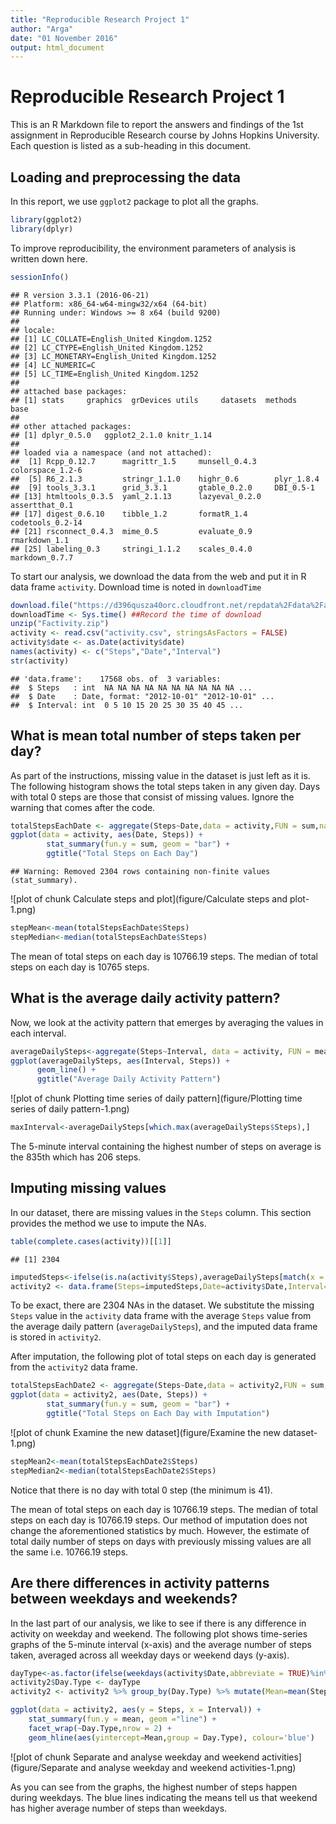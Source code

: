 ```yaml
---
title: "Reproducible Research Project 1"
author: "Arga"
date: "01 November 2016"
output: html_document
---
```



# Reproducible Research Project 1

This is an R Markdown file to report the answers and findings of the 1st assignment in Reproducible Research course by Johns Hopkins University. Each question is listed as a sub-heading in this document.

## Loading and preprocessing the data

In this report, we use ```ggplot2``` package to plot all the graphs.


```r
library(ggplot2)
library(dplyr)
```

To improve reproducibility, the environment parameters of analysis is written down here.


```r
sessionInfo()
```

```
## R version 3.3.1 (2016-06-21)
## Platform: x86_64-w64-mingw32/x64 (64-bit)
## Running under: Windows >= 8 x64 (build 9200)
## 
## locale:
## [1] LC_COLLATE=English_United Kingdom.1252 
## [2] LC_CTYPE=English_United Kingdom.1252   
## [3] LC_MONETARY=English_United Kingdom.1252
## [4] LC_NUMERIC=C                           
## [5] LC_TIME=English_United Kingdom.1252    
## 
## attached base packages:
## [1] stats     graphics  grDevices utils     datasets  methods   base     
## 
## other attached packages:
## [1] dplyr_0.5.0   ggplot2_2.1.0 knitr_1.14   
## 
## loaded via a namespace (and not attached):
##  [1] Rcpp_0.12.7      magrittr_1.5     munsell_0.4.3    colorspace_1.2-6
##  [5] R6_2.1.3         stringr_1.1.0    highr_0.6        plyr_1.8.4      
##  [9] tools_3.3.1      grid_3.3.1       gtable_0.2.0     DBI_0.5-1       
## [13] htmltools_0.3.5  yaml_2.1.13      lazyeval_0.2.0   assertthat_0.1  
## [17] digest_0.6.10    tibble_1.2       formatR_1.4      codetools_0.2-14
## [21] rsconnect_0.4.3  mime_0.5         evaluate_0.9     rmarkdown_1.1   
## [25] labeling_0.3     stringi_1.1.2    scales_0.4.0     markdown_0.7.7
```


To start our analysis, we download the data from the web and put it in R data frame ```activity```. Download time is noted in ```downloadTime```

```r
download.file("https://d396qusza40orc.cloudfront.net/repdata%2Fdata%2Factivity.zip","Factivity.zip")
downloadTime <- Sys.time() ##Record the time of download
unzip("Factivity.zip")
activity <- read.csv("activity.csv", stringsAsFactors = FALSE)
activity$date <- as.Date(activity$date)
names(activity) <- c("Steps","Date","Interval")
str(activity)
```

```
## 'data.frame':	17568 obs. of  3 variables:
##  $ Steps   : int  NA NA NA NA NA NA NA NA NA NA ...
##  $ Date    : Date, format: "2012-10-01" "2012-10-01" ...
##  $ Interval: int  0 5 10 15 20 25 30 35 40 45 ...
```


## What is mean total number of steps taken per day?
As part of the instructions, missing value in the dataset is just left as it is. The following histogram shows the total steps taken in any given day. Days with total 0 steps are those that consist of missing values. 
Ignore the warning that comes after the code.


```r
totalStepsEachDate <- aggregate(Steps~Date,data = activity,FUN = sum,na.rm=TRUE)
ggplot(data = activity, aes(Date, Steps)) +
        stat_summary(fun.y = sum, geom = "bar") +
        ggtitle("Total Steps on Each Day")
```

```
## Warning: Removed 2304 rows containing non-finite values (stat_summary).
```

![plot of chunk Calculate steps and plot](figure/Calculate steps and plot-1.png)

```r
stepMean<-mean(totalStepsEachDate$Steps)
stepMedian<-median(totalStepsEachDate$Steps)
```

The mean of total steps on each day is 10766.19 steps.
The median of total steps on each day is 10765 steps.

## What is the average daily activity pattern?
Now, we look at the activity pattern that emerges by averaging the values in each interval.


```r
averageDailySteps<-aggregate(Steps~Interval, data = activity, FUN = mean, na.rm = TRUE)
ggplot(averageDailySteps, aes(Interval, Steps)) +
      geom_line() +
      ggtitle("Average Daily Activity Pattern")
```

![plot of chunk Plotting time series of daily pattern](figure/Plotting time series of daily pattern-1.png)

```r
maxInterval<-averageDailySteps[which.max(averageDailySteps$Steps),]
```

The 5-minute interval containing the highest number of steps on average is the 835th which has 206 steps. 


## Imputing missing values

In our dataset, there are missing values in the `Steps` column. This section provides the method we use to impute the NAs.

```r
table(complete.cases(activity))[[1]]
```

```
## [1] 2304
```

```r
imputedSteps<-ifelse(is.na(activity$Steps),averageDailySteps[match(x = activity$Interval,table = averageDailySteps$Interval),2],activity$Steps)
activity2 <- data.frame(Steps=imputedSteps,Date=activity$Date,Interval=activity$Interval)
```

To be exact, there are 2304 NAs in the dataset. We substitute the missing `Steps` value in the `activity` data frame with the average `Steps` value from the average daily pattern (`averageDailySteps`), and the imputed data frame is stored in `activity2`.

After imputation, the following plot of total steps on each day is generated from the `activity2` data frame.


```r
totalStepsEachDate2 <- aggregate(Steps~Date,data = activity2,FUN = sum,na.rm=TRUE)
ggplot(data = activity2, aes(Date, Steps)) +
        stat_summary(fun.y = sum, geom = "bar") +
        ggtitle("Total Steps on Each Day with Imputation")
```

![plot of chunk Examine the new dataset](figure/Examine the new dataset-1.png)

```r
stepMean2<-mean(totalStepsEachDate2$Steps)
stepMedian2<-median(totalStepsEachDate2$Steps)
```

Notice that there is no day with total 0 step (the minimum is 41).

The mean of total steps on each day is 10766.19 steps.
The median of total steps on each day is 10766.19 steps. Our method of imputation does not change the aforementioned statistics by much. However, the estimate of total daily number of steps on days with previously missing values are all the same i.e. 10766.19 steps.


## Are there differences in activity patterns between weekdays and weekends?

In the last part of our analysis, we like to see if there is any difference in activity on weekday and weekend. The following plot shows time-series graphs of the 5-minute interval (x-axis) and the average number of steps taken, averaged across all weekday days or weekend days (y-axis).


```r
dayType<-as.factor(ifelse(weekdays(activity$Date,abbreviate = TRUE)%in%c("Sat","Sun"),"Weekend","Weekday"))
activity2$Day.Type <- dayType
activity2 <- activity2 %>% group_by(Day.Type) %>% mutate(Mean=mean(Steps))

ggplot(data = activity2, aes(y = Steps, x = Interval)) +
    stat_summary(fun.y = mean, geom ="line") +
    facet_wrap(~Day.Type,nrow = 2) +
    geom_hline(aes(yintercept=Mean,group = Day.Type), colour='blue')
```

![plot of chunk Separate and analyse weekday and weekend activities](figure/Separate and analyse weekday and weekend activities-1.png)

As you can see from the graphs, the highest number of steps happen during weekdays. The blue lines indicating the means tell us that weekend has higher average number of steps than weekdays.

